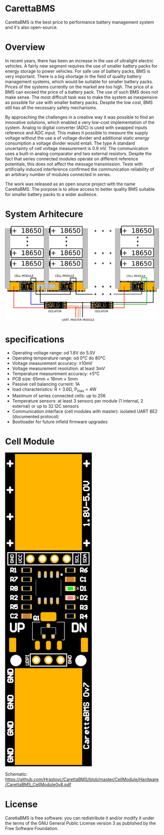 # CarettaBMS

CarettaBMS is the best price to performance battery management system and it's
also open-source.

# Overview

In recent years, there has been an increase in the use of ultralight electric
vehicles. A fairly new segment requires the use of smaller battery packs for
energy storage to power vehicles. For safe use of battery packs, BMS is very
important. There is a big shortage in the field of quality battery management
systems, which would be suitable for smaller battery packs. Prices of the
systems currently on the market are too high. The price of a BMS can exceed the
price of a battery pack. The use of such BMS does not make sense. The most
difficult task was to make the system as inexpensive as possible for use with
smaller battery packs. Despite the low cost, BMS still has all the necessary
safety mechanisms.

By approaching the challenges in a creative way it was possible to find an
innovative solutions, which enabled a very low-cost implementation of the
system. Analog to digital converter (ADC) is used with swapped inputs reference
and ADC input. This makes it possible to measure the supply voltage without the
use a of voltage divider and additional static energy consumption a voltage
divider would entail. The type A standard uncertainty of cell voltage
measurement is 0.9 mV. The communication uses a built-in analog comparator and
two external resistors. Despite the fact that series connected modules operate
on different reference potentials, this does not affect the message
transmission. Tests with artificially induced interference confirmed the
communication reliability of an arbitrary number of modules connected in series.

The work was released as an open source project with the name CarettaBMS. The
purpose is to allow access to better quality BMS suitable for smaller battery
packs to a wider audience.

# System Arhitecure

![System Arhitecure](https://raw.githubusercontent.com/Hrastovc/CarettaBMS/gh-pages/images/architecture.png)

# specifications

 - Operating voltage range: od 1.8V do 5.0V
 - Operating temperature range: od 0°C do 80°C
 - Voltage measurement accuracy: ±10mV
 - Voltage measurement resolution: at least 3mV
 - Temperature measurement accuracy: ±5°C
 - PCB size: 65mm × 18mm × 5mm
 - Passive cell balancing current: 1A
 - load characteristics: R = 3.6Ω, P<sub>max</sub> = 4W
 - Maximum of series connected cells: up to 256
 - Temperature sensors: at least 3 sensors per module (1 internal, 2 external)
or up to 32 I2C sensors
 - Communication interface (cell modules with master): isolated UART 8E2
(documented protocol)
 - Bootloader for future infield firmware upgrades

# Cell Module
![Cell module PCB](https://raw.githubusercontent.com/Hrastovc/CarettaBMS/gh-pages/images/CarettaCellModule_PCB.png)

Schematic: https://github.com/Hrastovc/CarettaBMS/blob/master/CellModule/Hardware/CarettaBMS_CellModule0v8.pdf

# License

CarettaBMS is free software: you can redistribute it and/or modify it under the
terms of the GNU General Public License version 3 as published by the Free
Software Foundation.